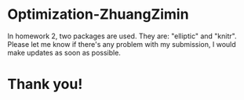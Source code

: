 # Optimization-ZhuangZimin
In homework 2, two packages are used. 
They are: "elliptic" and "knitr".
Please let me know if there's any problem with my submission, I would make updates as soon as possible.
# Thank you!
